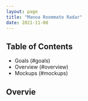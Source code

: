 ```yaml
---
layout: page
title: "Manoa Roommate Radar"
date: 2021-11-08
---
```

## Table of Contents
* Goals (#goals)
* Overview (#overview)
* Mockups (#mockups)

## Overvie

